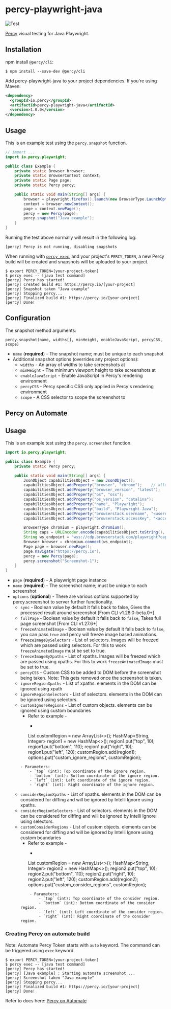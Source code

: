 # percy-playwright-java
![Test](https://github.com/percy/percy-playwright-java/workflows/Test/badge.svg)

[Percy](https://percy.io) visual testing for Java Playwright.

## Installation

npm install `@percy/cli`:

```sh-session
$ npm install --save-dev @percy/cli
```

Add percy-playwright-java to your project dependencies. If you're using Maven:

``` xml
<dependency>
  <groupId>io.percy</groupId>
  <artifactId>percy-playwright-java</artifactId>
  <version>1.0.0</version>
</dependency>
```

## Usage

This is an example test using the `percy.snapshot` function.

``` java
// import ...
import io.percy.playwright;

public class Example {
    private static Browser browser;
    private static BrowserContext context;
    private static Page page;
    private static Percy percy;

    public static void main(String[] args) {
        browser = playwright.firefox().launch(new BrowserType.LaunchOptions().setHeadless(false));
        context = browser.newContext();
        page = context.newPage();
        percy = new Percy(page);
        percy.snapshot("Java example");
    }
}
```

Running the test above normally will result in the following log:

```sh-session
[percy] Percy is not running, disabling snapshots
```

When running with [`percy
exec`](https://github.com/percy/cli/tree/master/packages/cli-exec#percy-exec), and your project's
`PERCY_TOKEN`, a new Percy build will be created and snapshots will be uploaded to your project.

```sh-session
$ export PERCY_TOKEN=[your-project-token]
$ percy exec -- [java test command]
[percy] Percy has started!
[percy] Created build #1: https://percy.io/[your-project]
[percy] Snapshot taken "Java example"
[percy] Stopping percy...
[percy] Finalized build #1: https://percy.io/[your-project]
[percy] Done!
```

## Configuration

The snapshot method arguments:

`percy.snapshot(name, widths[], minHeight, enableJavaScript, percyCSS, scope)`

- `name` (**required**) - The snapshot name; must be unique to each snapshot
- Additional snapshot options (overrides any project options):
    - `widths` - An array of widths to take screenshots at
    - `minHeight` - The minimum viewport height to take screenshots at
    - `enableJavaScript` - Enable JavaScript in Percy's rendering environment
    - `percyCSS` - Percy specific CSS only applied in Percy's rendering
      environment
    - `scope` - A CSS selector to scope the screenshot to

    
## Percy on Automate

## Usage

This is an example test using the `percy.screenshot` function.

``` java
import io.percy.playwright;

public class Example {
    private static Percy percy;

    public static void main(String[] args) {
        JsonObject capabilitiesObject = new JsonObject();
        capabilitiesObject.addProperty("browser", "chrome");    // allowed browsers are `chrome`, `edge`, `playwright-chromium`, `playwright-firefox` and `playwright-webkit`
        capabilitiesObject.addProperty("browser_version", "latest");
        capabilitiesObject.addProperty("os", "osx");
        capabilitiesObject.addProperty("os_version", "catalina");
        capabilitiesObject.addProperty("name", "Playwright");
        capabilitiesObject.addProperty("build", "Playwright-Java");
        capabilitiesObject.addProperty("browserstack.username", "<username>");
        capabilitiesObject.addProperty("browserstack.accessKey", "<accessKey>");

        BrowserType chromium = playwright.chromium();
        String caps = URLEncoder.encode(capabilitiesObject.toString(), "utf-8");
        String ws_endpoint = "wss://cdp.browserstack.com/playwright?caps=" + caps;
        Browser browser = chromium.connect(ws_endpoint);
        Page page = browser.newPage();
        page.navigate("https://percy.io");
        percy = new Percy(page);
        percy.screenshot("Screenshot-1");
    }
}
```

- `page` (**required**) - A playwright page instance
- `name` (**required**) - The screenshot name; must be unique to each screenshot
- `options` (**optional**) - There are various options supported by percy.screenshot to server further functionality.
    - `sync` - Boolean value by default it falls back to false, Gives the processed result around screenshot [From CLI v1.28.0-beta.0+]
    - `fullPage` - Boolean value by default it falls back to `false`, Takes full page screenshot [From CLI v1.27.6+]
    - `freezeAnimatedImage` - Boolean value by default it falls back to `false`, you can pass `true` and percy will freeze image based animations.
    - `freezeImageBySelectors` - List of selectors. Images will be freezed which are passed using selectors. For this to work `freezeAnimatedImage` must be set to true.
    - `freezeImageByXpaths` - List of xpaths. Images will be freezed which are passed using xpaths. For this to work `freezeAnimatedImage` must be set to true.
    - `percyCSS` - Custom CSS to be added to DOM before the screenshot being taken. Note: This gets removed once the screenshot is taken.
    - `ignoreRegionXpaths` - List of xpaths. elements in the DOM can be ignored using xpath
    - `ignoreRegionSelectors` - List of selectors. elements in the DOM can be ignored using selectors.
    - `customIgnoreRegions` - List of custom objects. elements can be ignored using custom boundaries
        - Refer to example -
            - ```
          List<HashMap> customRegion = new ArrayList<>();
          HashMap<String, Integer> region1 = new HashMap<>();
          region1.put("top", 10);
          region1.put("bottom", 110);
          region1.put("right", 10);
          region1.put("left", 120);
          customRegion.add(region1);
          options.put("custom_ignore_regions", customRegion);
        ```
        - Parameters:
            - `top` (int): Top coordinate of the ignore region.
            - `bottom` (int): Bottom coordinate of the ignore region.
            - `left` (int): Left coordinate of the ignore region.
            - `right` (int): Right coordinate of the ignore region.
    - `considerRegionXpaths` - List of xpaths. elements in the DOM can be considered for diffing and will be ignored by Intelli Ignore using xpaths.
    - `considerRegionSelectors` - List of selectors. elements in the DOM can be considered for diffing and will be ignored by Intelli Ignore using selectors.
    - `customConsiderRegions` - List of custom objects. elements can be considered for diffing and will be ignored by Intelli Ignore using custom boundaries
        - Refer to example -
            - ```
          List<HashMap> customRegion = new ArrayList<>();
          HashMap<String, Integer> region2 = new HashMap<>();
          region2.put("top", 10);
          region2.put("bottom", 110);
          region2.put("right", 10);
          region2.put("left", 120);
          customRegion.add(region2);
          options.put("custom_consider_regions", customRegion);
        ```
            - Parameters:
                - `top` (int): Top coordinate of the consider region.
                - `bottom` (int): Bottom coordinate of the consider region.
                - `left` (int): Left coordinate of the consider region.
                - `right` (int): Right coordinate of the consider region.

### Creating Percy on automate build
Note: Automate Percy Token starts with `auto` keyword. The command can be triggered using `exec` keyword.
```sh-session
$ export PERCY_TOKEN=[your-project-token]
$ percy exec -- [java test command]
[percy] Percy has started!
[percy] [Java example] : Starting automate screenshot ...
[percy] Screenshot taken "Java example"
[percy] Stopping percy...
[percy] Finalized build #1: https://percy.io/[your-project]
[percy] Done!
```

Refer to docs here: [Percy on Automate](https://docs.percy.io/docs/integrate-functional-testing-with-visual-testing)

